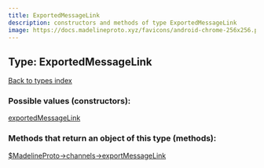 ```yaml
---
title: ExportedMessageLink
description: constructors and methods of type ExportedMessageLink
image: https://docs.madelineproto.xyz/favicons/android-chrome-256x256.png
---
```

## Type: ExportedMessageLink  
[Back to types index](index.md)



### Possible values (constructors):

[exportedMessageLink](../constructors/exportedMessageLink.md)  



### Methods that return an object of this type (methods):

[$MadelineProto->channels->exportMessageLink](../methods/channels_exportMessageLink.md)  



